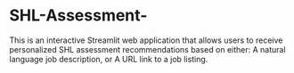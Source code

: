 # SHL-Assessment-
This is an interactive Streamlit web application that allows users to receive personalized SHL assessment recommendations based on either:  A natural language job description, or  A URL link to a job listing.
